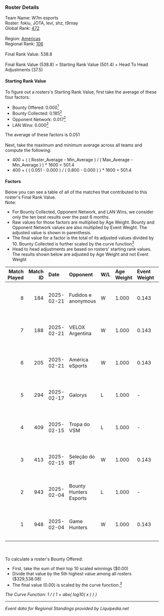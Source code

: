 ### Roster Details<br />
Team Name: W7m esports<br />
Roster: fokiu, JOTA, levi, shz, t9rnay<br />
Global Rank: [472](../standings_global.md)<br />
<br />
Region: [Americas]( ../standings_americas.md)<br />
Regional Rank: [106]( ../standings_americas.md)<br />
<br />
Final Rank Value:  538.8<br />
<br />
Final Rank Value (538.8) = Starting Rank Value (501.4) + Head To Head Adjustments (37.5)<br />

#### Starting Rank Value<br />
To figure out a rosters's Starting Rank Value, first take the average of these four factors:<br />
- Bounty Offered: 0.000[<sup>1</sup>](#table2)
- Bounty Collected: 0.185[<sup>2</sup>](#table1)
- Opponent Network: 0.017[<sup>2</sup>](#table1)
- LAN Wins: 0.000[<sup>2</sup>](#table1)

The average of these factors is 0.051<br />
<br />
Next, take the maximum and minimum average across all teams and compute the following:<br />
- 400 + ( ( Roster_Average - Min_Average ) / ( Max_Average - Min_Average ) ) * 1600 = 501.4
- 400 + ( ( 0.051 - 0.000 ) / ( 0.800 - 0.000 ) ) * 1600 = 501.4


#### Factors<br />
Below you can see a table of all of the matches that contributed to this roster's Final Rank Value.<br />
Note:<br />

- For Bounty Collected, Opponent Network, and LAN Wins, we consider only the ten best results over the past 6 months.
- Raw values for those factors are multiplied by Age Weight. Bounty and Opponent Network values are also multiplied by Event Weight. The adjusted value is shown in parenthesis.
- The final value for a factor is the total of its adjusted values divided by 10. Bounty Collected is further scaled by the curve function[<sup>3</sup>](#curveFunction)
- Head to head adjustments are based on rosters' starting rank values. The results shown below are adjusted by Age Weight and not Event Weight
<span id="table1"></span><br />


| Match Played | Match ID | Date       | Opponent               | W/L | Age Weight | Event Weight | Bounty Collected | Opponent Network | LAN Wins  | H2H Adj. | Roster                         |
| -: | -: | :- | :- | :- | :- | :- | :- | :- | :- | -: | :- |
|            8 |      184 | 2025-02-21 | Fudidos e anonymous    | W   | 1.000      | 0.143        | 0.000 (0.000)    | 0.094 (0.013)    | 0 (0.000) |    11.30 | fokiu, JOTA, levi, shz, t9rnay |
|            7 |      188 | 2025-02-21 | VELOX Argentina        | W   | 1.000      | 0.143        | 0.000 (0.000)    | 0.262 (0.037)    | 0 (0.000) |    16.04 | fokiu, JOTA, levi, shz, t9rnay |
|            6 |      205 | 2025-02-21 | América eSports        | W   | 1.000      | 0.143        | 0.000 (0.000)    | 0.426 (0.061)    | 0 (0.000) |    19.05 | fokiu, JOTA, levi, shz, t9rnay |
|            5 |      294 | 2025-02-17 | Galorys                | L   | 1.000      | -            | -                | -                | -         |   -19.24 | fokiu, JOTA, levi, shz, t9rnay |
|            4 |      409 | 2025-02-15 | Tropa do VSM           | L   | 1.000      | -            | -                | -                | -         |   -16.12 | fokiu, JOTA, levi, shz, t9rnay |
|            3 |      413 | 2025-02-15 | Seleção do BT          | W   | 1.000      | 0.143        | 0.000 (0.000)    | 0.047 (0.007)    | 0 (0.000) |    10.35 | fokiu, JOTA, levi, shz, t9rnay |
|            2 |      943 | 2025-02-04 | Bounty Hunters Esports | L   | 1.000      | -            | -                | -                | -         |    -6.83 | fokiu, JOTA, levi, shz, t9rnay |
|            1 |      948 | 2025-02-04 | Game Hunters           | W   | 1.000      | 0.143        | 0.003 (0.000)    | 0.392 (0.056)    | 0 (0.000) |    22.91 | fokiu, JOTA, levi, shz, t9rnay |

<br />
<span id="table2"></span><br />
To calculate a roster's Bounty Offered:<br />

- First, take the sum of their top 10 scaled winnings ($0.00)
- Divide that value by the 5th highest value among all rosters ($329,538.08)
- The final value (0.00) is scaled by the curve function.[<sup>3</sup>](#curveFunction)

<span id="curveFunction"></span>_The Curve Function: 1 / ( 1 + abs( log10( x ) ) )_<br />

---
_Event data for Regional Standings provided by Liquipedia.net_<br />
